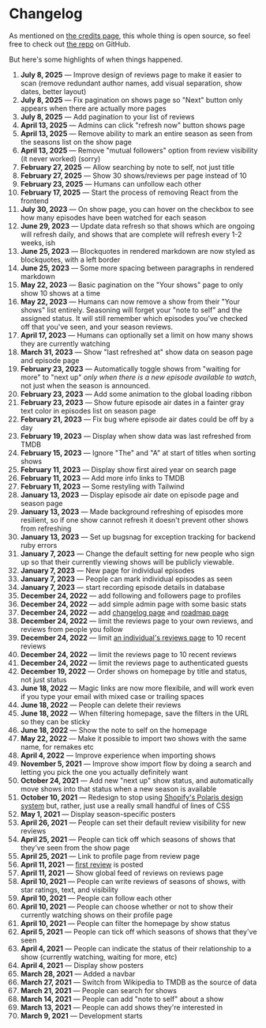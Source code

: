 # Changelog

As mentioned on [the credits page](/credits), this whole thing is open source, so feel free to check out [the repo](https://github.com/maxjacobson/seasoning) on GitHub.

But here's some highlights of when things happened.

1. **July 8, 2025** — Improve design of reviews page to make it easier to scan (remove redundant author names, add visual separation, show dates, better layout)
1. **July 8, 2025** — Fix pagination on shows page so "Next" button only appears when there are actually more pages
1. **July 8, 2025** — Add pagination to your list of reviews
1. **April 13, 2025** — Admins can click "refresh now" button shows page
1. **April 13, 2025** — Remove ability to mark an entire season as seen from the seasons list on the show page
1. **April 13, 2025** — Remove "mutual followers" option from review visibility (it never worked) (sorry)
1. **February 27, 2025** — Allow searching by note to self, not just title
1. **February 27, 2025** — Show 30 shows/reviews per page instead of 10
1. **February 23, 2025** — Humans can unfollow each other
1. **February 17, 2025** — Start the process of removing React from the frontend
1. **July 30, 2023** — On show page, you can hover on the checkbox to see how many episodes have been watched for each season
1. **June 29, 2023** — Update data refresh so that shows which are ongoing will refresh daily, and shows that are complete will refresh every 1-2 weeks, ish
1. **June 25, 2023** — Blockquotes in rendered markdown are now styled as blockquotes, with a left border
1. **June 25, 2023** — Some more spacing between paragraphs in rendered markdown
1. **May 22, 2023** — Basic pagination on the "Your shows" page to only show 10 shows at a time
1. **May 22, 2023** — Humans can now remove a show from their "Your shows" list entirely. Seasoning will forget your "note to self" and the assigned status. It will still remember which episodes you've checked off that you've seen, and your season reviews.
1. **April 17, 2023** — Humans can optionally set a limit on how many shows they are currently watching
1. **March 31, 2023** — Show "last refreshed at" show data on season page and episode page
1. **February 23, 2023** — Automatically toggle shows from "waiting for more" to "next up" _only when there is a new episode available to watch_, not just when the season is announced.
1. **February 23, 2023** — Add some animation to the global loading ribbon
1. **February 23, 2023** — Show future episode air dates in a fainter gray text color in episodes list on season page
1. **February 21, 2023** — Fix bug where episode air dates could be off by a day
1. **February 19, 2023** — Display when show data was last refreshed from TMDB
1. **February 15, 2023** — Ignore "The" and "A" at start of titles when sorting shows
1. **February 11, 2023** — Display show first aired year on search page
1. **February 11, 2023** — Add more info links to TMDB
1. **February 11, 2023** — Some restyling with Tailwind
1. **January 13, 2023** — Display episode air date on episode page and season page
1. **January 13, 2023** — Made background refreshing of episodes more resilient, so if one show cannot refresh it doesn't prevent other shows from refreshing
1. **January 13, 2023** — Set up bugsnag for exception tracking for backend ruby errors
1. **January 7, 2023** — Change the default setting for new people who sign up so that their currently viewing shows will be publicly viewable.
1. **January 7, 2023** — New page for individual episodes
1. **January 7, 2023** — People can mark individual episodes as seen
1. **January 7, 2023** — start recording episode details in database
1. **December 24, 2022** — add following and followers page to profiles
1. **December 24, 2022** — add simple admin page with some basic stats
1. **December 24, 2022** — add [changelog page](/changelog) and [roadmap page](/roadmap)
1. **December 24, 2022** — limit the reviews page to your own reviews, and reviews from people you follow
1. **December 24, 2022** — limit [an individual's reviews page](/maxjacobson/reviews) to 10 recent reviews
1. **December 24, 2022** — limit the reviews page to 10 recent reviews
1. **December 24, 2022** — limit the reviews page to authenticated guests
1. **December 19, 2022** — Order shows on homepage by title and status, not just status
1. **June 18, 2022** — Magic links are now more flexibile, and will work even if you type your email with mixed case or trailing spaces
1. **June 18, 2022** — People can delete their reviews
1. **June 18, 2022** — When filtering homepage, save the filters in the URL so they can be sticky
1. **June 18, 2022** — Show the note to self on the homepage
1. **May 22, 2022** — Make it possible to import two shows with the same name, for remakes etc
1. **April 4, 2022** — Improve experience when importing shows
1. **November 5, 2021** — Improve show import flow by doing a search and letting you pick the one you actually definitely want
1. **October 24, 2021** — Add new "next up" show status, and automatically move shows into that status when a new season is available
1. **October 10, 2021** — Redesign to stop using [Shopify's Polaris design system](https://polaris.shopify.com/) but, rather, just use a really small handful of lines of CSS
1. **May 1, 2021** — Display season-specific posters
1. **April 26, 2021** — People can set their default review visibility for new reviews
1. **April 25, 2021** — People can tick off which seasons of shows that they've seen from the show page
1. **April 25, 2021** — Link to profile page from review page
1. **April 11, 2021** — [first review](/maxjacobson/shows/the-man-in-the-high-castle/season-1) is posted
1. **April 11, 2021** — Show global feed of reviews on reviews page
1. **April 10, 2021** — People can write reviews of seasons of shows, with star ratings, text, and visibility
1. **April 10, 2021** — People can follow each other
1. **April 10, 2021** — People can choose whether or not to show their currently watching shows on their profile page
1. **April 10, 2021** — People can filter the homepage by show status
1. **April 5, 2021** — People can tick off which seasons of shows that they've seen
1. **April 4, 2021** — People can indicate the status of their relationship to a show (currently watching, waiting for more, etc)
1. **April 4, 2021** — Display show posters
1. **March 28, 2021** — Added a navbar
1. **March 27, 2021** — Switch from Wikipedia to TMDB as the source of data
1. **March 21, 2021** — People can search for shows
1. **March 14, 2021** — People can add "note to self" about a show
1. **March 13, 2021** — People can add shows they're interested in
1. **March 9, 2021** — Development starts
